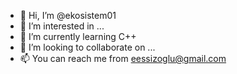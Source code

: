 - 👋 Hi, I’m @ekosistem01
- 👀 I’m interested in ...
- 🌱 I’m currently learning C++
- 💞️ I’m looking to collaborate on ...
- 📫 You can reach me from eessizoglu@gmail.com

<!---
ekosistem01/ekosistem01 is a ✨ special ✨ repository because its `README.md` (this file) appears on your GitHub profile.
You can click the Preview link to take a look at your changes.
--->
